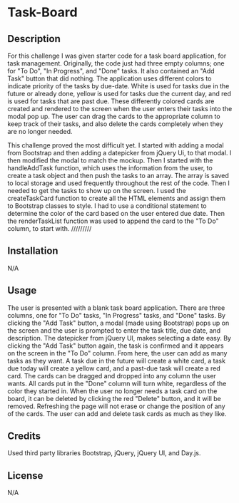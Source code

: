 # Task-Board


## Description

For this challenge I was given starter code for a task board application, for task management. Originally, the code just had three empty columns; one for "To Do", "In Progress", and "Done" tasks. It also contained an "Add Task" button that did nothing. The application uses different colors to indicate priority of the tasks by due-date. White is used for tasks due in the future or already done, yellow is used for tasks due the current day, and red is used for tasks that are past due. These differently colored cards are created and rendered to the screen when the user enters their tasks into the modal pop up. The user can drag the cards to the appropriate column to keep track of their tasks, and also delete the cards completely when they are no longer needed.

This challenge proved the most difficult yet. I started with adding a modal from Bootstrap and then adding a datepicker from jQuery Ui, to that modal. I then modified the modal to match the mockup. Then I started with the handleAddTask function, which uses the information from the user, to create a task object and then push the tasks to an array. The array is saved to local storage and used frequently throughout the rest of the code. Then I needed to get the tasks to show up on the screen. I used the createTaskCard function to create all the HTML elements and assign them to Bootstrap classes to style. I had to use a conditional statement to determine the color of the card based on the user entered due date. Then the renderTaskList function was used to append the card to the "To Do" column, to start with. /////////


## Installation

N/A


## Usage

The user is presented with a blank task board application. There are three columns, one for "To Do" tasks, "In Progress" tasks, and "Done" tasks. By clicking the "Add Task" button, a modal (made using Bootstrap) pops up on the screen and the user is prompted to enter the task title, due date, and description. The datepicker from jQuery UI, makes selecting a date easy. By clicking the "Add Task" button again, the task is confirmed and it appears on the screen in the "To Do" column. From here, the user can add as many tasks as they want. A task due in the future will create a white card, a task due today will create a yellow card, and a past-due task will create a red card. The cards can be dragged and dropped into any column the user wants. All cards put in the "Done" column will turn white, regardless of the color they started in. When the user no longer needs a task card on the board, it can be deleted by clicking the red "Delete" button, and it will be removed. Refreshing the page will not erase or change the position of any of the cards. The user can add and delete task cards as much as they like. 



## Credits

Used third party libraries Bootstrap, jQuery, jQuery UI, and Day.js.


## License

N/A